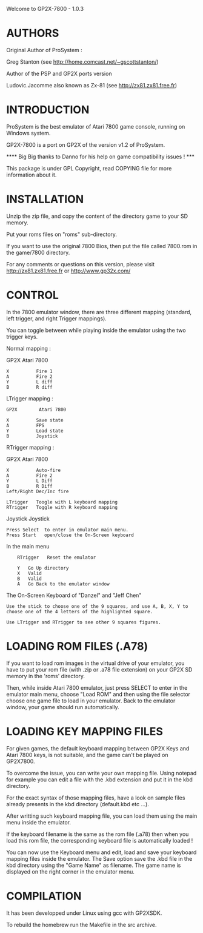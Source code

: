 Welcome to GP2X-7800 - 1.0.3


# AUTHORS

Original Author of ProSystem : 

  Greg Stanton (see http://home.comcast.net/~gscottstanton/) 

Author of the PSP and GP2X ports version 

  Ludovic.Jacomme also known as Zx-81 (see http://zx81.zx81.free.fr)


# INTRODUCTION

  ProSystem is the best emulator of Atari 7800 game console, running on Windows system.

  GP2X-7800 is a port on GP2X of the version v1.2 of ProSystem.

  **** Big Big thanks to Danno for his help on game compatibility issues ! ***

  This package is under GPL Copyright, read COPYING file for more information about it.


# INSTALLATION

  Unzip the zip file, and copy the content of the directory game to your SD memory.

  Put your roms files on "roms" sub-directory. 

  If you want to use the original 7800 Bios, then put the file called 7800.rom in the game/7800 directory.

  For any comments or questions on this version, please visit http://zx81.zx81.free.fr or http://www.gp32x.com/


# CONTROL

  In the 7800 emulator window, there are three different mapping (standard, left trigger, and right Trigger mappings). 

  You can toggle between while playing inside the emulator using the two trigger keys.

  Normal mapping :
  
  GP2X        Atari 7800               
  
    X          Fire 1
    A          Fire 2
    Y          L diff
    B          R diff

  LTrigger mapping :
  
    GP2X        Atari 7800               
    
    X          Save state
    A          FPS
    Y          Load state
    B          Joystick
  
  RTrigger mapping :
  
  GP2X        Atari 7800               
  
    X          Auto-fire
    A          Fire 2
    Y          L Diff
    B          R Diff
    Left/Right Dec/Inc fire
    
    LTrigger   Toogle with L keyboard mapping
    RTrigger   Toggle with R keyboard mapping
  
  Joystick   Joystick
  
    Press Select  to enter in emulator main menu.
    Press Start   open/close the On-Screen keyboard

  In the main menu

        RTrigger   Reset the emulator

        Y   Go Up directory
        X   Valid
        B   Valid
        A   Go Back to the emulator window

  The On-Screen Keyboard of "Danzel" and "Jeff Chen"

    Use the stick to choose one of the 9 squares, and use A, B, X, Y to choose one of the 4 letters of the highlighted square.

    Use LTrigger and RTrigger to see other 9 squares figures.


# LOADING ROM FILES (.A78)

  If you want to load rom images in the virtual drive of your emulator, you have to put your rom file (with .zip or .a78 file extension) on your GP2X SD memory in the 'roms' directory. 

  Then, while inside Atari 7800 emulator, just press SELECT to enter in the emulator main menu, choose "Load ROM" and then using the file selector choose one game file to load in your emulator. Back to the emulator window, your game should run automatically.


# LOADING KEY MAPPING FILES

  For given games, the default keyboard mapping between GP2X Keys and Atari 7800 keys, is not suitable, and the game can't be played on GP2X7800.

  To overcome the issue, you can write your own mapping file. Using notepad for example you can edit a file with the .kbd extension and put it in the kbd directory.

  For the exact syntax of those mapping files, have a look on sample files already presents in the kbd directory (default.kbd etc ...).

  After writting such keyboard mapping file, you can load them using the main menu inside the emulator.

  If the keyboard filename is the same as the rom file (.a78) then when you load this rom file, the corresponding keyboard file is 
  automatically loaded !

  You can now use the Keyboard menu and edit, load and save your keyboard mapping files inside the emulator. The Save option save the .kbd
  file in the kbd directory using the "Game Name" as filename. The game name is displayed on the right corner in the emulator menu.

  
# COMPILATION

  It has been developped under Linux using gcc with GP2XSDK. 
  
  To rebuild the homebrew run the Makefile in the src archive.
